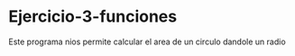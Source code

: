 # Ejercicio-3-funciones
Este programa nios permite calcular el area de un circulo dandole un radio 

